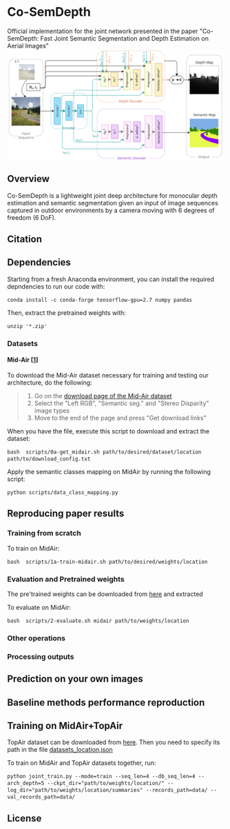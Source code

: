 # Co-SemDepth
Official implementation for the joint network presented in the paper "Co-SemDepth: Fast Joint Semantic Segmentation and Depth Estimation on Aerial Images" 
![alt text](https://github.com/Malga-Vision/Co-SemDepth/blob/main/joint_arch.png?raw=true)
## Overview
Co-SemDepth is a lightweight joint deep architecture for monocular depth estimation and semantic segmentation given an input of image sequences captured in outdoor environments by a camera moving with 6 degrees of freedom (6 DoF). 
## Citation

## Dependencies
Starting from a fresh Anaconda environment, you can install the required depndencies to run our code with:
```shell
conda install -c conda-forge tensorflow-gpu=2.7 numpy pandas
```

Then, extract the pretrained weights with:
```shell
unzip '*.zip'
```
### Datasets

#### Mid-Air [[1](#ref_1)]

To download the Mid-Air dataset necessary for training and testing our architecture, do the following:
> 1. Go on the [download page of the Mid-Air dataset](https://midair.ulg.ac.be/download.html)
> 2. Select the "Left RGB", "Semantic seg." and "Stereo Disparity" image types
> 3. Move to the end of the page and press "Get download links"

When you have the file, execute this script to download and extract the dataset:
```shell
bash  scripts/0a-get_midair.sh path/to/desired/dataset/location path/to/download_config.txt
```

Apply the semantic classes mapping on MidAir by running the following script:
```shell
python scripts/data_class_mapping.py
```
## Reproducing paper results

### Training from scratch
To train on MidAir:
```shell
bash  scripts/1a-train-midair.sh path/to/desired/weights/location
```

### Evaluation and Pretrained weights
The pre'trained weights can be downloaded from [here](https://drive.google.com/file/d/1C8uqqsv8sXYF15QvdLfw3G2S8JZ5vmQf/view?usp=sharing) and extracted

To evaluate on MidAir:
```shell
bash  scripts/2-evaluate.sh midair path/to/weights/location
```
### Other operations

### Processing outputs

## Prediction on your own images

## Baseline methods performance reproduction

## Training on MidAir+TopAir
TopAir dataset can be downloaded from [here](https://huggingface.co/datasets/yaraalaa0/TopAir). Then you need to specify its path in the file [datasets_location.json](https://github.com/Malga-Vision/Co-SemDepth/blob/main/datasets_location.json)

To train on MidAir and TopAir datasets together, run:
```shell
python joint_train.py --mode=train --seq_len=4 --db_seq_len=4 --arch_depth=5 --ckpt_dir="path/to/weights/location/" --log_dir="path/to/weights/location/summaries" --records_path=data/ --val_records_path=data/
```

## License

